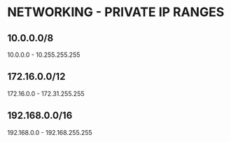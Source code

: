 # NETWORKING - PRIVATE IP RANGES

## 10.0.0.0/8

10.0.0.0 - 10.255.255.255

## 172.16.0.0/12

172.16.0.0 - 172.31.255.255

## 192.168.0.0/16

192.168.0.0 - 192.168.255.255
